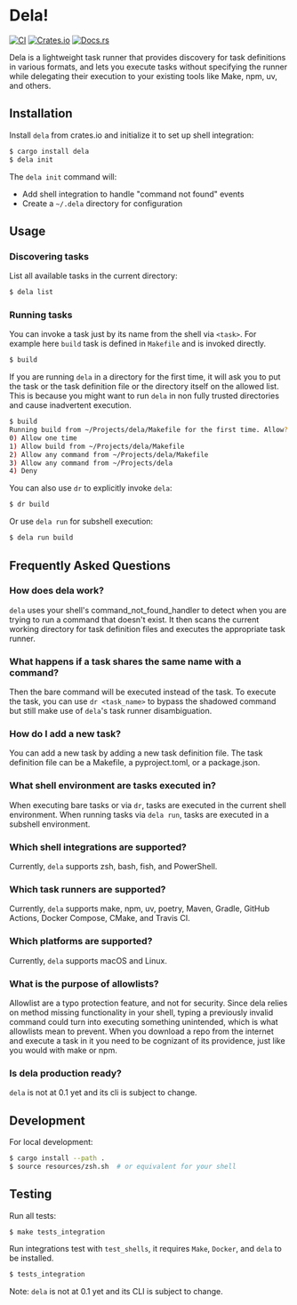 # Dela!

[![CI](https://github.com/aleyan/dela/actions/workflows/integration.yml/badge.svg)](https://github.com/aleyan/dela/actions/workflows/integration.yml)
[![Crates.io](https://img.shields.io/crates/v/dela)](https://crates.io/crates/dela)
[![Docs.rs](https://docs.rs/dela/badge.svg)](https://docs.rs/dela)

Dela is a lightweight task runner that provides discovery for task definitions in various formats, and lets you execute tasks without specifying the runner while delegating their execution to your existing tools like Make, npm, uv, and others.

## Installation

Install `dela` from crates.io and initialize it to set up shell integration:

```sh
$ cargo install dela
$ dela init
```

The `dela init` command will:
- Add shell integration to handle "command not found" events
- Create a `~/.dela` directory for configuration

## Usage

### Discovering tasks
List all available tasks in the current directory:

```sh
$ dela list
```

### Running tasks
You can invoke a task just by its name from the shell via `<task>`. For example here `build` task is defined in `Makefile` and is invoked directly.

```sh
$ build
```

If you are running `dela` in a directory for the first time, it will ask you to put the task or the task definition file  or the directory itself on the allowed list. This is because you might want to run `dela` in non fully trusted directories and cause inadvertent execution.

```sh
$ build
Running build from ~/Projects/dela/Makefile for the first time. Allow?
0) Allow one time
1) Allow build from ~/Projects/dela/Makefile
2) Allow any command from ~/Projects/dela/Makefile
3) Allow any command from ~/Projects/dela
4) Deny
```

You can also use `dr` to explicitly invoke `dela`:

```sh
$ dr build
```

Or use `dela run` for subshell execution:

```sh
$ dela run build
```

## Frequently Asked Questions

### How does dela work?

`dela` uses your shell's command_not_found_handler to detect when you are trying to run a command that doesn't exist. It then scans the current working directory for task definition files and executes the appropriate task runner.

### What happens if a task shares the same name with a command?

Then the bare command will be executed instead of the task. To execute the task, you can use `dr <task_name>` to bypass the shadowed command but still make use of `dela`'s task runner disambiguation.

### How do I add a new task?

You can add a new task by adding a new task definition file. The task definition file can be a Makefile, a pyproject.toml, or a package.json.

### What shell environment are tasks executed in?

When executing bare tasks or via `dr`, tasks are executed in the current shell environment. When running tasks via `dela run`, tasks are executed in a subshell environment.

### Which shell integrations are supported?

Currently, `dela` supports zsh, bash, fish, and PowerShell.

### Which task runners are supported?

Currently, `dela` supports make, npm, uv, poetry, Maven, Gradle, GitHub Actions, Docker Compose, CMake, and Travis CI.

### Which platforms are supported?

Currently, `dela` supports macOS and Linux.

### What is the purpose of allowlists?

Allowlist are a typo protection feature, and not for security. Since dela relies on
method missing functionality in your shell, typing a previously invalid command could
turn into executing something unintended, which is what allowlists mean to prevent.
When you download a repo from the internet and execute a task in it you need to be cognizant of its providence, just like you would with make or npm.

### Is dela production ready?

`dela` is not at 0.1 yet and its cli is subject to change.

## Development

For local development:

```sh
$ cargo install --path .
$ source resources/zsh.sh  # or equivalent for your shell
```

## Testing

Run all tests:
```sh
$ make tests_integration
```

Run integrations test with `test_shells`, it requires `Make`, `Docker`, and `dela` to be installed.

```sh
$ tests_integration
```

Note: `dela` is not at 0.1 yet and its CLI is subject to change.
